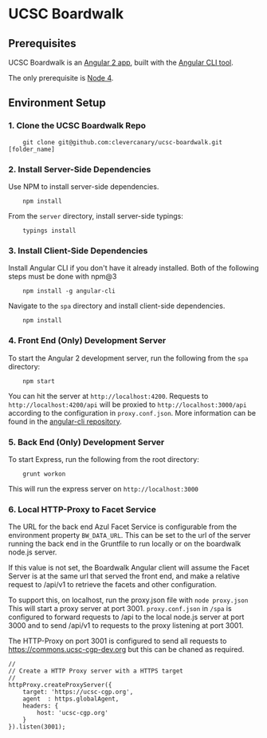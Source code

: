 # UCSC Boardwalk


## Prerequisites
UCSC Boardwalk is an [Angular 2 app](http://angular.io), built with the [Angular CLI tool](https://github.com/angular/angular-cli).

The only prerequisite is [Node 4](https://nodejs.org/en/blog/release/v4.0.0/).

## Environment Setup

### 1. Clone the UCSC Boardwalk Repo

        git clone git@github.com:clevercanary/ucsc-boardwalk.git [folder_name]


### 2. Install Server-Side Dependencies

Use NPM to install server-side dependencies.

		npm install

From the `server` directory, install server-side typings:

		typings install


### 3. Install Client-Side Dependencies

Install Angular CLI if you don't have it already installed. Both of the following steps must be done with npm@3

		npm install -g angular-cli

Navigate to the `spa` directory and install client-side dependencies.

		npm install

### 4. Front End (Only) Development Server

To start the Angular 2 development server, run the following from the `spa` directory:

		npm start

You can hit the server at `http://localhost:4200`. Requests to `http://localhost:4200/api` will be proxied to `http://localhost:3000/api` according to the configuration in `proxy.conf.json`. More information can be found in the [angular-cli repository](https://github.com/angular/angular-cli).

### 5. Back End (Only) Development Server

To start Express, run the following from the root directory:

		grunt workon

This will run the express server on `http://localhost:3000`

### 6. Local HTTP-Proxy to Facet Service


The URL for the back end Azul Facet Service is configurable from the environment property ```BW_DATA_URL```. This can be set to the url of the server running the back end in the Gruntfile to run locally or on the boardwalk node.js server.

If this value is not set, the Boardwalk Angular client will assume the Facet Server is at the same url that served the front end, and make a relative request to /api/v1 to retrieve the facets and other configuration. 

To support this, on localhost, run the proxy.json file with `node proxy.json` This will start a proxy server at port 3001. ```proxy.conf.json``` in ```/spa``` is configured to forward requests to /api to the local node.js server at port 3000 and to send /api/v1 to requests to the proxy listening at port 3001.

The HTTP-Proxy on port 3001 is configured to send all requests to https://commons.ucsc-cgp-dev.org but this can be chaned as required.


``````
//
// Create a HTTP Proxy server with a HTTPS target
//
httpProxy.createProxyServer({
    target: 'https://ucsc-cgp.org',
    agent  : https.globalAgent,
    headers: {
        host: 'ucsc-cgp.org'
    }
}).listen(3001);
